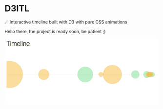 # D3ITL
☄ Interactive timeline built with D3 with pure CSS animations  

Hello there, the project is ready soon, be patient ;)  

![preview](https://github.com/c-c-l/D3ITL/blob/master/preview-d3itl.gif?raw=true)
